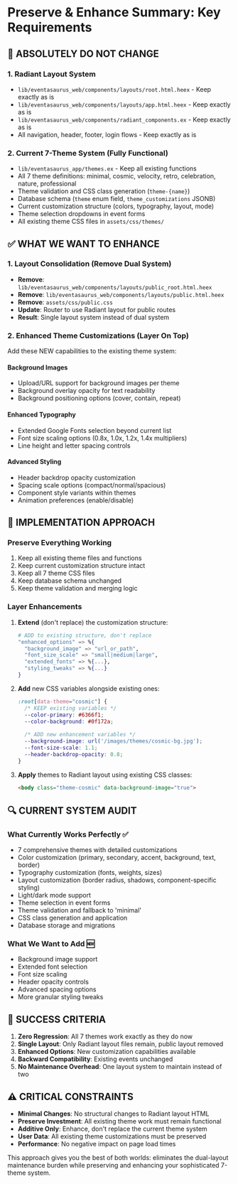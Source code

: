 # Preserve & Enhance Summary: Key Requirements

## 🚫 **ABSOLUTELY DO NOT CHANGE**

### 1. Radiant Layout System
- `lib/eventasaurus_web/components/layouts/root.html.heex` - Keep exactly as is
- `lib/eventasaurus_web/components/layouts/app.html.heex` - Keep exactly as is  
- `lib/eventasaurus_web/components/radiant_components.ex` - Keep exactly as is
- All navigation, header, footer, login flows - Keep exactly as is

### 2. Current 7-Theme System (Fully Functional)
- `lib/eventasaurus_app/themes.ex` - Keep all existing functions
- All 7 theme definitions: minimal, cosmic, velocity, retro, celebration, nature, professional
- Theme validation and CSS class generation (`theme-{name}`)
- Database schema (`theme` enum field, `theme_customizations` JSONB)
- Current customization structure (colors, typography, layout, mode)
- Theme selection dropdowns in event forms
- All existing theme CSS files in `assets/css/themes/`

## ✅ **WHAT WE WANT TO ENHANCE**

### 1. Layout Consolidation (Remove Dual System)
- **Remove**: `lib/eventasaurus_web/components/layouts/public_root.html.heex`
- **Remove**: `lib/eventasaurus_web/components/layouts/public.html.heex`
- **Remove**: `assets/css/public.css`
- **Update**: Router to use Radiant layout for public routes
- **Result**: Single layout system instead of dual system

### 2. Enhanced Theme Customizations (Layer On Top)
Add these NEW capabilities to the existing theme system:

#### Background Images
- Upload/URL support for background images per theme
- Background overlay opacity for text readability
- Background positioning options (cover, contain, repeat)

#### Enhanced Typography
- Extended Google Fonts selection beyond current list
- Font size scaling options (0.8x, 1.0x, 1.2x, 1.4x multipliers)
- Line height and letter spacing controls

#### Advanced Styling
- Header backdrop opacity customization
- Spacing scale options (compact/normal/spacious)
- Component style variants within themes
- Animation preferences (enable/disable)

## 🎯 **IMPLEMENTATION APPROACH**

### Preserve Everything Working
1. Keep all existing theme files and functions
2. Keep current customization structure intact
3. Keep all 7 theme CSS files
4. Keep database schema unchanged
5. Keep theme validation and merging logic

### Layer Enhancements
1. **Extend** (don't replace) the customization structure:
   ```elixir
   # ADD to existing structure, don't replace
   "enhanced_options" => %{
     "background_image" => "url_or_path",
     "font_size_scale" => "small|medium|large",
     "extended_fonts" => %{...},
     "styling_tweaks" => %{...}
   }
   ```

2. **Add** new CSS variables alongside existing ones:
   ```css
   :root[data-theme="cosmic"] {
     /* KEEP existing variables */
     --color-primary: #6366f1;
     --color-background: #0f172a;
     
     /* ADD new enhancement variables */
     --background-image: url('/images/themes/cosmic-bg.jpg');
     --font-size-scale: 1.1;
     --header-backdrop-opacity: 0.8;
   }
   ```

3. **Apply** themes to Radiant layout using existing CSS classes:
   ```html
   <body class="theme-cosmic" data-background-image="true">
   ```

## 🔍 **CURRENT SYSTEM AUDIT**

### What Currently Works Perfectly ✅
- 7 comprehensive themes with detailed customizations
- Color customization (primary, secondary, accent, background, text, border)
- Typography customization (fonts, weights, sizes)
- Layout customization (border radius, shadows, component-specific styling)
- Light/dark mode support
- Theme selection in event forms
- Theme validation and fallback to 'minimal'
- CSS class generation and application
- Database storage and migrations

### What We Want to Add 🆕
- Background image support
- Extended font selection
- Font size scaling
- Header opacity controls
- Advanced spacing options
- More granular styling tweaks

## 📝 **SUCCESS CRITERIA**

1. **Zero Regression**: All 7 themes work exactly as they do now
2. **Single Layout**: Only Radiant layout files remain, public layout removed
3. **Enhanced Options**: New customization capabilities available
4. **Backward Compatibility**: Existing events unchanged
5. **No Maintenance Overhead**: One layout system to maintain instead of two

## ⚠️ **CRITICAL CONSTRAINTS**

- **Minimal Changes**: No structural changes to Radiant layout HTML
- **Preserve Investment**: All existing theme work must remain functional
- **Additive Only**: Enhance, don't replace the current theme system
- **User Data**: All existing theme customizations must be preserved
- **Performance**: No negative impact on page load times

This approach gives you the best of both worlds: eliminates the dual-layout maintenance burden while preserving and enhancing your sophisticated 7-theme system. 